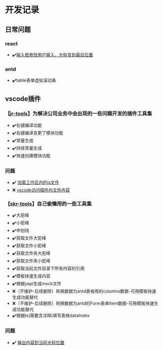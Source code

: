 <!--
 * @Author: kangrun.shao kangrun.shao@ly.com
 * @Date: 2023-01-18
 * @LastEditors: kangrun.shao kangrun.shao@ly.com
 * @LastEditTime: 2023-01-18
 * @Description: 
-->
# 开发记录

## 日常问题
### react

- ✔️[输入框修改用户输入，光标变到最后位置](https://github.com/shaokr/development-record/issues/4)
### antd
- ✔️table表单虚拟滚动条

## vscode插件
### 【[jr-tools](https://marketplace.visualstudio.com/items?itemName=jr-tools.jr-tools)】为解决公司业务中会出现的一些问题开发的插件工具集

- ✔️右键编译功能
- ✔️右键编译变更了模块功能
- ✔️常量生成
- ✔️持续常量生成
- ✔️快速创建模块功能

### 问题
- ✔️ [加载工作区内的js文件](https://github.com/shaokr/development-record/issues/1) 
- ❌ [vscode访问插件内文件内容](https://github.com/shaokr/development-record/issues/2)

### 【[skr-tools](https://marketplace.visualstudio.com/items?itemName=shaokr.skr-tools)】自己偷懒用的一些工具集

- ✔️大驼峰
- ✔️小驼峰
- ✔️中划线
- ✔️获取文件大驼峰
- ✔️获取文件小驼峰
- ✔️获取文件夹大驼峰
- ✔️获取文件夹小驼峰
- ✔️获取当前文件目录下所有内容的引用
- ✔️模板快速生成内容
- ✔️根据yapi生成mock文件
- ❌（不维护-后续删除）转换数据为antd表格用的columns数据-可用模板快速生成功能替代
- ❌（不维护-后续删除）转换数据为antd的Form表单Item数据-可用模板快速生成功能替代
- ✔️根据ts(需要含注释)填写表格dataIndex

### 问题
- ✔️ [输出内容到当前光标位置](https://github.com/shaokr/development-record/issues/3)
